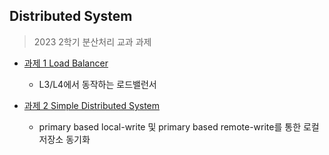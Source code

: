 ## Distributed System

> 2023 2학기 분산처리 교과 과제



- [과제 1 Load Balancer](HW1-LB)
  - L3/L4에서 동작하는 로드밸런서


- [과제 2 Simple Distributed System](HW2-simple-distributed-system)
  - primary based local-write 및 primary based remote-write를 통한 로컬 저장소 동기화 


